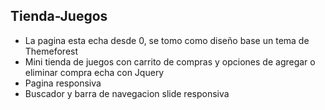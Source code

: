 ## Tienda-Juegos
* La pagina esta echa desde 0, se tomo como diseño base un tema de Themeforest
* Mini tienda de juegos con carrito de compras y opciones de agregar o eliminar compra echa con Jquery
* Pagina responsiva
* Buscador y barra de navegacion slide responsiva
